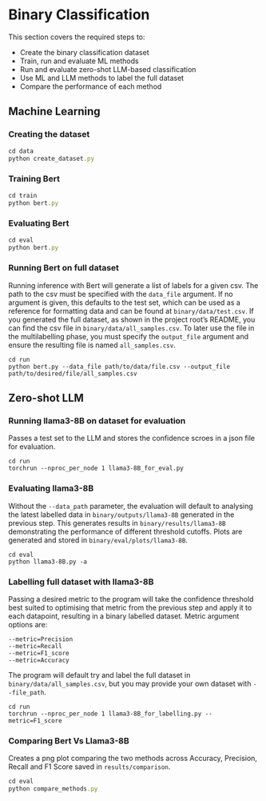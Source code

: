 # Binary Classification

This section covers the required steps to:

* Create the binary classification dataset
* Train, run and evaluate ML methods
* Run and evaluate zero-shot LLM-based classification
* Use ML and LLM methods to label the full dataset
* Compare the performance of each method


## Machine Learning

### Creating the dataset


```javascript
cd data
python create_dataset.py
```


### Training Bert


```javascript
cd train
python bert.py
```


### Evaluating Bert


```javascript
cd eval
python bert.py
```


### Running Bert on full dataset

Running inference with Bert will generate a list of labels for a given csv. The path to the csv must be specified with the `data_file` argument. If no argument is given, this defaults to the test set, which can be used as a reference for formatting data and can be found at `binary/data/test.csv`. If you generated the full dataset, as shown in the project root’s README, you can find the csv file in `binary/data/all_samples.csv`. To later use the file in the multilabelling phase, you must specify the `output_file` argument and ensure the resulting file is named `all_samples.csv`.


```
cd run
python bert.py --data_file path/to/data/file.csv --output_file path/to/desired/file/all_samples.csv
```


## Zero-shot LLM

### Running llama3-8B on dataset for evaluation

Passes a test set to the LLM and stores the confidence scroes in a json file for evaluation.


```
cd run
torchrun --nproc_per_node 1 llama3-8B_for_eval.py 
```


### Evaluating llama3-8B

Without the `--data_path` parameter, the evaluation will default to analysing the latest labelled data in `binary/outputs/llama3-8B` generated in the previous step. This generates results in `binary/results/llama3-8B` demonstrating the performance of different threshold cutoffs. Plots are generated and stored in `binary/eval/plots/llama3-8B`.


```
cd eval
python llama3-8B.py -a
```


### Labelling full dataset with llama3-8B

Passing a desired metric to the program will take the confidence threshold best suited to optimising that metric from the previous step and apply it to each datapoint, resulting in a binary labelled dataset. Metric argument options are:


```
--metric=Precision
--metric=Recall
--metric=F1_score
--metric=Accuracy
```


The program will default try and label the full dataset in `binary/data/all_samples.csv`, but you may provide your own dataset with `--file_path`.


```
cd run
torchrun --nproc_per_node 1 llama3-8B_for_labelling.py --metric=F1_score
```


### Comparing Bert Vs Llama3-8B

Creates a png plot comparing the two methods across Accuracy, Precision, Recall and F1 Score saved in `results/comparison`.

```javascript
cd eval
python compare_methods.py
```


